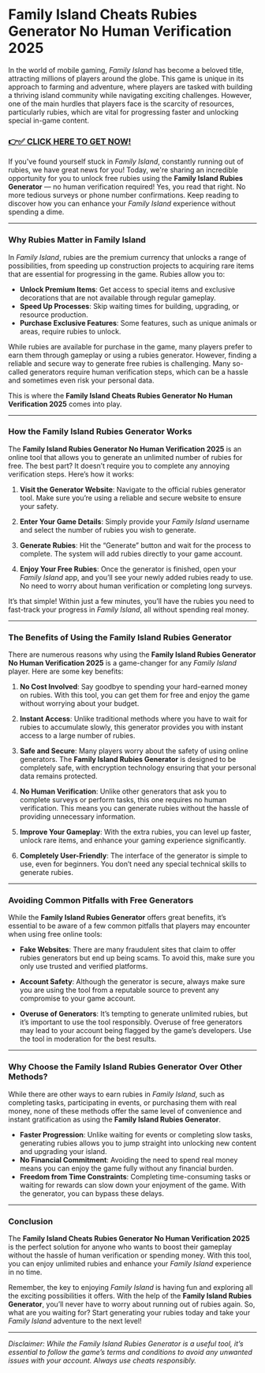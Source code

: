 # Family Island Cheats Rubies Generator No Human Verification 2025

In the world of mobile gaming, *Family Island* has become a beloved title, attracting millions of players around the globe. This game is unique in its approach to farming and adventure, where players are tasked with building a thriving island community while navigating exciting challenges. However, one of the main hurdles that players face is the scarcity of resources, particularly rubies, which are vital for progressing faster and unlocking special in-game content.

### [👉✅ CLICK HERE TO GET NOW!](https://freerewards.xyz/family/island/)

If you've found yourself stuck in *Family Island*, constantly running out of rubies, we have great news for you! Today, we're sharing an incredible opportunity for you to unlock free rubies using the **Family Island Rubies Generator** — no human verification required! Yes, you read that right. No more tedious surveys or phone number confirmations. Keep reading to discover how you can enhance your *Family Island* experience without spending a dime.

---

### Why Rubies Matter in Family Island

In *Family Island*, rubies are the premium currency that unlocks a range of possibilities, from speeding up construction projects to acquiring rare items that are essential for progressing in the game. Rubies allow you to:

- **Unlock Premium Items**: Get access to special items and exclusive decorations that are not available through regular gameplay.
- **Speed Up Processes**: Skip waiting times for building, upgrading, or resource production.
- **Purchase Exclusive Features**: Some features, such as unique animals or areas, require rubies to unlock. 

While rubies are available for purchase in the game, many players prefer to earn them through gameplay or using a rubies generator. However, finding a reliable and secure way to generate free rubies is challenging. Many so-called generators require human verification steps, which can be a hassle and sometimes even risk your personal data.

This is where the **Family Island Cheats Rubies Generator No Human Verification 2025** comes into play.

---

### How the Family Island Rubies Generator Works

The **Family Island Rubies Generator No Human Verification 2025** is an online tool that allows you to generate an unlimited number of rubies for free. The best part? It doesn’t require you to complete any annoying verification steps. Here’s how it works:

1. **Visit the Generator Website**: Navigate to the official rubies generator tool. Make sure you’re using a reliable and secure website to ensure your safety.
  
2. **Enter Your Game Details**: Simply provide your *Family Island* username and select the number of rubies you wish to generate. 

3. **Generate Rubies**: Hit the “Generate” button and wait for the process to complete. The system will add rubies directly to your game account.

4. **Enjoy Your Free Rubies**: Once the generator is finished, open your *Family Island* app, and you’ll see your newly added rubies ready to use. No need to worry about human verification or completing long surveys.

It’s that simple! Within just a few minutes, you’ll have the rubies you need to fast-track your progress in *Family Island*, all without spending real money.

---

### The Benefits of Using the Family Island Rubies Generator

There are numerous reasons why using the **Family Island Rubies Generator No Human Verification 2025** is a game-changer for any *Family Island* player. Here are some key benefits:

1. **No Cost Involved**: Say goodbye to spending your hard-earned money on rubies. With this tool, you can get them for free and enjoy the game without worrying about your budget.

2. **Instant Access**: Unlike traditional methods where you have to wait for rubies to accumulate slowly, this generator provides you with instant access to a large number of rubies.

3. **Safe and Secure**: Many players worry about the safety of using online generators. The **Family Island Rubies Generator** is designed to be completely safe, with encryption technology ensuring that your personal data remains protected.

4. **No Human Verification**: Unlike other generators that ask you to complete surveys or perform tasks, this one requires no human verification. This means you can generate rubies without the hassle of providing unnecessary information.

5. **Improve Your Gameplay**: With the extra rubies, you can level up faster, unlock rare items, and enhance your gaming experience significantly.

6. **Completely User-Friendly**: The interface of the generator is simple to use, even for beginners. You don’t need any special technical skills to generate rubies.

---

### Avoiding Common Pitfalls with Free Generators

While the **Family Island Rubies Generator** offers great benefits, it’s essential to be aware of a few common pitfalls that players may encounter when using free online tools:

- **Fake Websites**: There are many fraudulent sites that claim to offer rubies generators but end up being scams. To avoid this, make sure you only use trusted and verified platforms.
  
- **Account Safety**: Although the generator is secure, always make sure you are using the tool from a reputable source to prevent any compromise to your game account.

- **Overuse of Generators**: It’s tempting to generate unlimited rubies, but it’s important to use the tool responsibly. Overuse of free generators may lead to your account being flagged by the game’s developers. Use the tool in moderation for the best results.

---

### Why Choose the Family Island Rubies Generator Over Other Methods?

While there are other ways to earn rubies in *Family Island*, such as completing tasks, participating in events, or purchasing them with real money, none of these methods offer the same level of convenience and instant gratification as using the **Family Island Rubies Generator**.

- **Faster Progression**: Unlike waiting for events or completing slow tasks, generating rubies allows you to jump straight into unlocking new content and upgrading your island.
- **No Financial Commitment**: Avoiding the need to spend real money means you can enjoy the game fully without any financial burden.
- **Freedom from Time Constraints**: Completing time-consuming tasks or waiting for rewards can slow down your enjoyment of the game. With the generator, you can bypass these delays.

---

### Conclusion

The **Family Island Cheats Rubies Generator No Human Verification 2025** is the perfect solution for anyone who wants to boost their gameplay without the hassle of human verification or spending money. With this tool, you can enjoy unlimited rubies and enhance your *Family Island* experience in no time.

Remember, the key to enjoying *Family Island* is having fun and exploring all the exciting possibilities it offers. With the help of the **Family Island Rubies Generator**, you’ll never have to worry about running out of rubies again. So, what are you waiting for? Start generating your rubies today and take your *Family Island* adventure to the next level!

---

*Disclaimer: While the Family Island Rubies Generator is a useful tool, it’s essential to follow the game’s terms and conditions to avoid any unwanted issues with your account. Always use cheats responsibly.*
